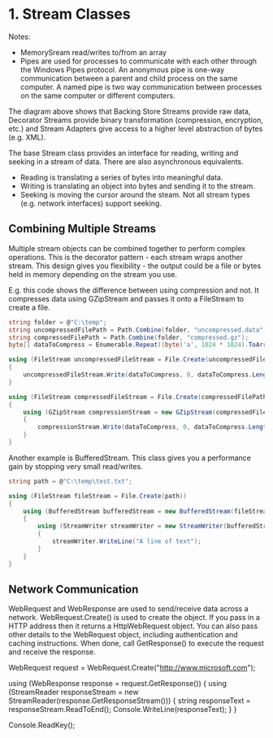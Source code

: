 # 1\. Stream Classes


Notes:
- MemorySream read/writes to/from an array
- Pipes are used for processes to communicate with each other through the Windows Pipes protocol. An anonymous pipe is one-way communication between a parent and child process on the same computer. A named pipe is two way communication between processes on the same computer or different computers. 






The diagram above shows that Backing Store Streams provide raw data, Decorator Streams provide binary transformation (compression, encryption, etc.) and Stream Adapters give access to a higher level abstraction of bytes (e.g. XML).

The base Stream class provides an interface for reading, writing and seeking in a stream of data. There are also asynchronous equivalents.
- Reading is translating a series of bytes into meaningful data.
- Writing is translating an object into bytes and sending it to the stream.
- Seeking is moving the cursor around the steam. Not all stream types (e.g. network interfaces) support seeking.


## Combining Multiple Streams

Multiple stream objects can be combined together to perform complex operations. This is the decorator pattern - each stream wraps another stream. This design gives you flexibility - the output could be a file or bytes held in memory depending on the stream you use.

E.g. this code shows the difference between using compression and not. It compresses data using GZipStream and passes it onto a FileStream to create a file.

```csharp
string folder = @"C:\temp";
string uncompressedFilePath = Path.Combine(folder, "uncompressed.data");
string compressedFilePath = Path.Combine(folder, "compressed.gz");
byte[] dataToCompress = Enumerable.Repeat((byte)'a', 1024 * 1024).ToArray();

using (FileStream uncompressedFileStream = File.Create(uncompressedFilePath))
{
    uncompressedFileStream.Write(dataToCompress, 0, dataToCompress.Length);
}

using (FileStream compressedFileStream = File.Create(compressedFilePath))
{
    using (GZipStream compressionStream = new GZipStream(compressedFileStream, CompressionMode.Compress))
    {
        compressionStream.Write(dataToCompress, 0, dataToCompress.Length);
    }
}
```

Another example is BufferedStream. This class gives you a performance gain by stopping very small read/writes.


```csharp
string path = @"C:\temp\test.txt";

using (FileStream fileStream = File.Create(path))
{
    using (BufferedStream bufferedStream = new BufferedStream(fileStream))
    {
        using (StreamWriter streamWriter = new StreamWriter(bufferedStream))
        {
            streamWriter.WriteLine("A line of text");
        }
    }
}
```

## Network Communication

WebRequest and WebResponse are used to send/receive data across a network. WebRequest.Create() is used to create the object. If you pass in a HTTP address then it returns a HttpWebRequest object. You can also pass other details to the WebRequest object, including authentication and caching instructions. When done, call GetResponse() to execute the request and receive the response.


WebRequest request = WebRequest.Create("http://www.microsoft.com");

using (WebResponse response = request.GetResponse())
{
    using (StreamReader responseStream = new StreamReader(response.GetResponseStream()))
    {
        string responseText = responseStream.ReadToEnd();
        Console.WriteLine(responseText);
    }
}

Console.ReadKey();


<!--stackedit_data:
eyJoaXN0b3J5IjpbLTgyMzEwNzExXX0=
-->